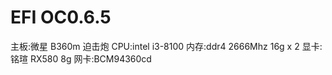 # EFI OC0.6.5
主板:微星 B360m 迫击炮
CPU:intel i3-8100
内存:ddr4 2666Mhz 16g x 2
显卡:铭瑄 RX580 8g
网卡:BCM94360cd
